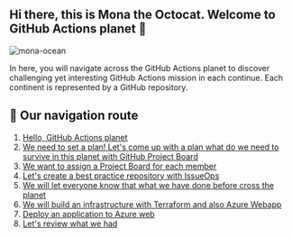 ## Hi there, this is Mona the Octocat. Welcome to GitHub Actions planet 👋

<!--

**Here are some ideas to get you started:**

🙋<200d>♀️ A short introduction - what is your organization all about?
🌈 Contribution guidelines - how can the community get involved?
👩<200d>💻 Useful resources - where can the community find your docs? Is there anything else the community should know?
🍿 Fun facts - what does your team eat for breakfast?
🧙 Remember, you can do mighty things with the power of [Markdown](https://guides.github.com/features/mastering-markdown/)
-->


![mona-ocean](https://user-images.githubusercontent.com/5396174/137653022-15381990-c9eb-45e7-af82-4881fc3f0d19.gif)

In here, you will navigate across the GitHub Actions planet to discover challenging yet interesting GitHub Actions mission in each continue. Each continent is represented by a GitHub repository.

## 🍿 Our navigation route
1. [Hello, GitHub Actions planet](https://github.com/bryant-github-universe-2021/Hello-GitHubActions-Continent)
2. [We need to set a plan! Let's come up with a plan what do we need to survive in this planet with GitHub Project Board](https://github.com/bryant-github-universe-2021/2_Project-Management-Continent)
3. [We want to assign a Project Board for each member]()
4. [Let's create a best practice repository with IssueOps]()
5. [We will let everyone know that what we have done before cross the planet]()
6. [We will build an infrastructure with Terraform and also Azure Webapp]()
7. [Deploy an application to Azure web]()
8. [Let's review what we had]()

